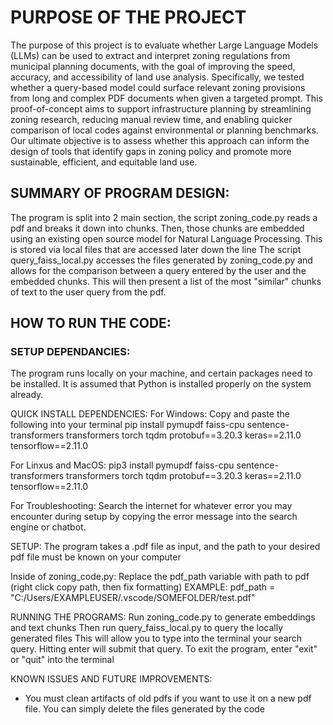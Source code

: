 # PURPOSE OF THE PROJECT
The purpose of this project is to evaluate whether Large Language Models (LLMs) can be used to extract and interpret zoning regulations from municipal planning documents, with the goal of improving the speed, accuracy, and accessibility of land use analysis. Specifically, we tested whether a query-based model could surface relevant zoning provisions from long and complex PDF documents when given a targeted prompt. This proof-of-concept aims to support infrastructure planning by streamlining zoning research, reducing manual review time, and enabling quicker comparison of local codes against environmental or planning benchmarks. Our ultimate objective is to assess whether this approach can inform the design of tools that identify gaps in zoning policy and promote more sustainable, efficient, and equitable land use.

## SUMMARY OF PROGRAM DESIGN:
The program is split into 2 main section, the script zoning_code.py reads a pdf and breaks it down into chunks. Then, those chunks are embedded using an existing open source model for Natural Language Processing. This is stored via local files that are accessed later down the line
The script query_faiss_local.py accesses the files generated by zoning_code.py and allows for the comparison between a query entered by the user and the embedded chunks. This will then present a list of the most "similar" chunks of text to the user query from the pdf. 

## HOW TO RUN THE CODE:

### SETUP DEPENDANCIES:
The program runs locally on your machine, and certain packages need to be installed. It is assumed that Python is installed properly on the system already.

QUICK INSTALL DEPENDENCIES:
For Windows:
Copy and paste the following into your terminal
pip install pymupdf faiss-cpu sentence-transformers transformers torch tqdm protobuf==3.20.3 keras==2.11.0 tensorflow==2.11.0

For Linxus and MacOS:
pip3 install pymupdf faiss-cpu sentence-transformers transformers torch tqdm protobuf==3.20.3 keras==2.11.0 tensorflow==2.11.0

For Troubleshooting:
Search the internet for whatever error you may encounter during setup by copying the error message into the search engine or chatbot.

SETUP:
The program takes a .pdf file as input, and the path to your desired pdf file must be known on your computer

Inside of zoning_code.py:
Replace the pdf_path variable with path to pdf (right click copy path, then fix formatting)
EXAMPLE: pdf_path = "C:/Users/EXAMPLEUSER/.vscode/SOMEFOLDER/test.pdf" 

RUNNING THE PROGRAMS:
Run zoning_code.py to generate embeddings and text chunks
Then run query_faiss_local.py to query the locally generated files
This will allow you to type into the terminal your search query. Hitting enter will submit that query. To exit the program, enter "exit" or "quit" into the terminal

KNOWN ISSUES AND FUTURE IMPROVEMENTS:
- You must clean artifacts of old pdfs if you want to use it on a new pdf file. You can simply delete the files generated by the code

